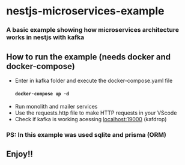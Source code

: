 # nestjs-microservices-example
### A basic example showing how microservices architecture works in nestjs with kafka

## How to run the example (needs docker and docker-compose)
-  Enter in kafka folder and execute the docker-compose.yaml file 
   #### ```docker-compose up -d```
-  Run monolith and mailer services
-  Use the requests.http file to make HTTP requests in your VScode
-  Check if kafka is working acessing [localhost:19000]() (kafdrop)

### PS: In this example was used sqlite and prisma (ORM)

## Enjoy!!


